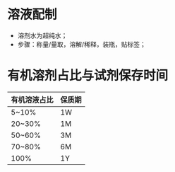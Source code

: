 # 溶液配制

- 溶剂水为超纯水；
- 步骤：称量/量取，溶解/稀释，装瓶，贴标签；

# 有机溶剂占比与试剂保存时间

| 有机溶液占比 | 保质期 |
| ------------ | ------ |
| 5~10%        | 1W     |
| 20~30%       | 1M     |
| 50~60%       | 3M     |
| 70~80%       | 6M     |
| 100%         | 1Y     |
